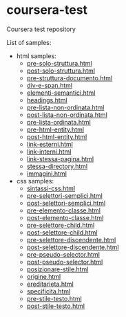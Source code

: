 # coursera-test
Coursera test repository

List of samples:
 - html samples:
    - [pre-solo-struttura.html](http://simotae14.github.io/coursera-test/esempi_lezioni/lezione01/pre-solo-struttura)
    - [post-solo-struttura.html](http://simotae14.github.io/coursera-test/esempi_lezioni/lezione01/post-solo-struttura)
    - [pre-struttura-documento.html](http://simotae14.github.io/coursera-test/esempi_lezioni/lezione04/pre-struttura-documento)
    - [div-e-span.html](http://simotae14.github.io/coursera-test/esempi_lezioni/lezione05/div-e-span)
    - [elementi-semantici.html](http://simotae14.github.io/coursera-test/esempi_lezioni/lezione06/elementi-semantici)
    - [headings.html](http://simotae14.github.io/coursera-test/esempi_lezioni/lezione06/headings)
    - [pre-lista-non-ordinata.html](http://simotae14.github.io/coursera-test/esempi_lezioni/lezione07/pre-lista-non-ordinata)
    - [post-lista-non-ordinata.html](http://simotae14.github.io/coursera-test/esempi_lezioni/lezione07/post-lista-non-ordinata)
    - [pre-lista-ordinata.html](http://simotae14.github.io/coursera-test/esempi_lezioni/lezione07/pre-lista-ordinata)
    - [pre-html-entity.html](http://simotae14.github.io/coursera-test/esempi_lezioni/lezione08/pre-html-entity)
    - [post-html-entity.html](http://simotae14.github.io/coursera-test/esempi_lezioni/lezione08/post-html-entity)
    - [link-esterni.html](http://simotae14.github.io/coursera-test/esempi_lezioni/lezione09/link-esterni)
    - [link-interni.html](http://simotae14.github.io/coursera-test/esempi_lezioni/lezione09/link-interni)
    - [link-stessa-pagina.html](http://simotae14.github.io/coursera-test/esempi_lezioni/lezione09/link-stessa-pagina)
    - [stessa-directory.html](http://simotae14.github.io/coursera-test/esempi_lezioni/lezione09/stessa-directory)
    - [immagini.html](http://simotae14.github.io/coursera-test/esempi_lezioni/lezione10/immagini)
 - css samples:
    - [sintassi-css.html](http://simotae14.github.io/coursera-test/esempi_lezioni/lezione12/sintassi-css)
    - [pre-selettori-semplici.html](http://simotae14.github.io/coursera-test/esempi_lezioni/lezione13/pre-selettori-semplici)
    - [post-selettori-semplici.html](http://simotae14.github.io/coursera-test/esempi_lezioni/lezione13/post-selettori-semplici)
    - [pre-elemento-classe.html](http://simotae14.github.io/coursera-test/esempi_lezioni/lezione14/pre-elemento-classe)
    - [post-elemento-classe.html](http://simotae14.github.io/coursera-test/esempi_lezioni/lezione14/post-elemento-classe)
    - [pre-selettore-child.html](http://simotae14.github.io/coursera-test/esempi_lezioni/lezione14/pre-selettore-child)
    - [post-selettore-child.html](http://simotae14.github.io/coursera-test/esempi_lezioni/lezione14/post-selettore-child)
    - [pre-selettore-discendente.html](http://simotae14.github.io/coursera-test/esempi_lezioni/lezione14/pre-selettore-discendente)
    - [post-selettore-discendente.html](http://simotae14.github.io/coursera-test/esempi_lezioni/lezione14/post-selettore-discendente)
    - [pre-pseudo-selector.html](http://simotae14.github.io/coursera-test/esempi_lezioni/lezione15/pre-pseudo-selector)
    - [post-pseudo-selector.html](http://simotae14.github.io/coursera-test/esempi_lezioni/lezione15/post-pseudo-selector)
    - [posizionare-stile.html](http://simotae14.github.io/coursera-test/esempi_lezioni/lezione16/posizionare-stile)
    - [origine.html](http://simotae14.github.io/coursera-test/esempi_lezioni/lezione17/origine)
    - [ereditarieta.html](http://simotae14.github.io/coursera-test/esempi_lezioni/lezione17/ereditarieta)
    - [specificita.html](http://simotae14.github.io/coursera-test/esempi_lezioni/lezione17/specificita)
    - [pre-stile-testo.html](http://simotae14.github.io/coursera-test/esempi_lezioni/lezione18/pre-stile-testo)
    - [post-stile-testo.html](http://simotae14.github.io/coursera-test/esempi_lezioni/lezione18/post-stile-testo)
